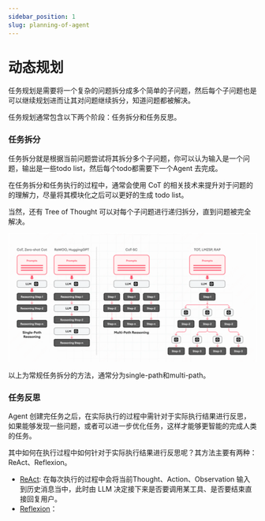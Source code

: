```yaml
---
sidebar_position: 1
slug: planning-of-agent
---
```


# 动态规划

任务规划是需要将一个复杂的问题拆分成多个简单的子问题，然后每个子问题也是可以继续规划进而让其对问题继续拆分，知道问题都被解决。

任务规划通常包含以下两个阶段：任务拆分和任务反思。

### 任务拆分

任务拆分就是根据当前问题尝试将其拆分多个子问题，你可以认为输入是一个问题，输出是一些todo list，然后每个todo都需要下一个Agent 去完成。

在任务拆分和任务执行的过程中，通常会使用 CoT 的相关技术来提升对于问题的的理解力，尽量将其模块化之后可以更好的生成 todo list。

当然，还有 Tree of Thought 可以对每个子问题进行递归拆分，直到问题被完全解决。

![agent tool planing](./imgs/agent-tool-planing.png)

以上为常规任务拆分的方法，通常分为single-path和multi-path。

### 任务反思

Agent 创建完任务之后，在实际执行的过程中需针对于实际执行结果进行反思，如果能够发现一些问题，或者可以进一步优化任务，这样才能够更智能的完成人类的任务。

其中如何在执行过程中如何针对于实际执行结果进行反思呢？其方法主要有两种：ReAct、Reflexion。

* [ReAct](https://arxiv.org/abs/2210.03629): 在每次执行的过程中会将当前Thought、Action、Observation 输入到历史消息当中，此时由 LLM 决定接下来是否要调用某工具、是否要结束直接回复用户。
* [Reflexion](https://arxiv.org/abs/2303.11366)：
